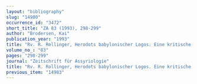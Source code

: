 ```yaml
---
layout: "bibliography"
slug: "14980"
occurrence_id: "3472"
short_title: "ZA 83 (1993), 298-299"
author: "Brodersen, Kai"
publication_year: "1993"
title: "Rv. R. Rollinger, Herodots babylonischer Logos. Eine kritische Untersuchung der Glaubwürdigkeitsdiskussion (Innsbrucker Beiträge zur Kulturwissenschaft, Sonderheft 84 1993)"
volume_no_: "83"
pages: "298-299"
journal: "Zeitschrift für Assyriologie"
title: "Rv. R. Rollinger, Herodots babylonischer Logos. Eine kritische Untersuchung der Glaubwürdigkeitsdiskussion (Innsbrucker Beiträge zur Kulturwissenschaft, Sonderheft 84 1993)"
previous_item: "14983"
---
```

